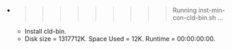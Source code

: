 * >>>>>>>>> Running inst-min-con-cld-bin.sh ...
  * Install cld-bin.
  * Disk size = 1317712K. Space Used = 12K. Runtime = 00:00:00:00.
